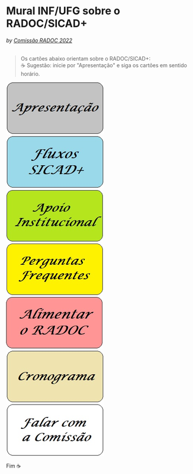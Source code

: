 # Mural INF/UFG sobre o RADOC/SICAD+
###### *by [Comissão RADOC 2022](./doc/x-index.md)*

> Os cartões abaixo orientam sobre o RADOC/SICAD+:<br>&#9749; Sugestão: inicie por "Apresentação" e siga os cartões em sentido horário.

[![](../media/painel-zero-apresentacao.jpg)](./lattes.md/)
[![](../media/painel-zero-fluxos.jpg)](./lattes.md/)
[![](../media/painel-zero-apoio-institucional.jpg)](./form-apoio-institucional.md/)
[![](../media/painel-zero-perguntas-frequentes.jpg)](./form-perguntas-frequentes.md/)
[![](../media/painel-zero-radoc.jpg)](./painel-radoc.md/)
[![](../media/painel-zero-cronograma.jpg)](./form-cronograma.md/)
[![](../media/painel-zero-comissao.jpg)](./form-comissao.md/)

Fim	&#9749;

